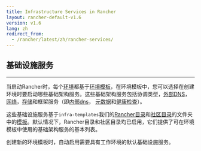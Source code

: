 ```yaml
---
title: Infrastructure Services in Rancher
layout: rancher-default-v1.6
version: v1.6
lang: zh
redirect_from:
  - /rancher/latest/zh/rancher-services/
---
```


## 基础设施服务

------

当启动Rancher时，每个[环境](https://github.com/rancher/rancher.github.io/blob/master/rancher/v1.6/en/rancher-services/%7B%7Bsite.baseurl%7D%7D/rancher/%7B%7Bpage.version%7D%7D/%7B%7Bpage.lang%7D%7D/environments)都基于[环境模板](https://github.com/rancher/rancher.github.io/blob/master/rancher/v1.6/en/rancher-services/%7B%7Bsite.baseurl%7D%7D/rancher/%7B%7Bpage.version%7D%7D/%7B%7Bpage.lang%7D%7D/environments/#what-is-an-environment-template)，在环境模板中，您可以选择在创建环境时要启动哪些基础架构服务。这些基础架构服务包括协调类型，[外部DNS](https://github.com/rancher/rancher.github.io/blob/master/rancher/v1.6/en/rancher-services/%7B%7Bsite.baseurl%7D%7D/rancher/%7B%7Bpage.version%7D%7D/%7B%7Bpage.lang%7D%7D/cattle/external-dns-service)，[网络](https://github.com/rancher/rancher.github.io/blob/master/rancher/v1.6/en/rancher-services/%7B%7Bsite.baseurl%7D%7D/rancher/%7B%7Bpage.version%7D%7D/%7B%7Bpage.lang%7D%7D/rancher-services/networking)，[存储](https://github.com/rancher/rancher.github.io/blob/master/rancher/v1.6/en/rancher-services/%7B%7Bsite.baseurl%7D%7D/rancher/%7B%7Bpage.version%7D%7D/%7B%7Bpage.lang%7D%7D/rancher-services/storage-service)和框架服务（即[内部dns](https://github.com/rancher/rancher.github.io/blob/master/rancher/v1.6/en/rancher-services/%7B%7Bsite.baseurl%7D%7D/rancher/%7B%7Bpage.version%7D%7D/%7B%7Bpage.lang%7D%7D/rancher-services/dns-service)， [元数据](https://github.com/rancher/rancher.github.io/blob/master/rancher/v1.6/en/rancher-services/%7B%7Bsite.baseurl%7D%7D/rancher/%7B%7Bpage.version%7D%7D/%7B%7Bpage.lang%7D%7D/rancher-services/metadata-service)和[健康检查](https://github.com/rancher/rancher.github.io/blob/master/rancher/v1.6/en/rancher-services/%7B%7Bsite.baseurl%7D%7D/rancher/%7B%7Bpage.version%7D%7D/%7B%7Bpage.lang%7D%7D/cattle/health-checks)）。

这些基础设施服务基于`infra-templates`我们的[Rancher目录](https://github.com/rancher/rancher-catalog)和[社区目录](https://github.com/rancher/community-catalog)的文件夹中的[模板](https://github.com/rancher/community-catalog)。默认情况下，Rancher目录和社区目录均已启用，它们提供了可在环境模板中使用的基础架构服务的基本列表。

创建新的环境模板时，自动启用需要具有工作环境的默认基础设施服务。